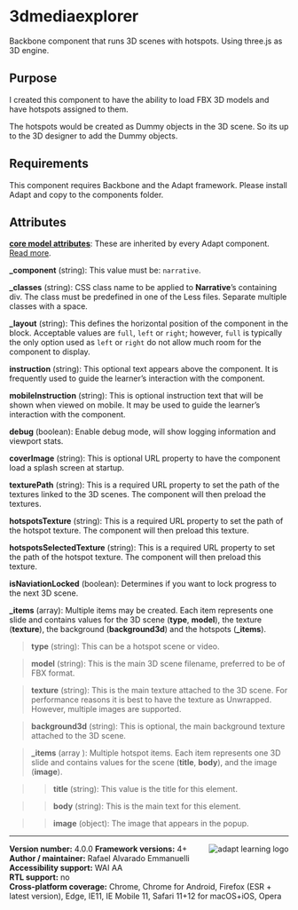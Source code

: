 # 3dmediaexplorer
Backbone component that runs 3D scenes with hotspots. Using three.js as 3D engine.

## Purpose
I created this component to have the ability to load FBX 3D models and have hotspots assigned to them.

The hotspots would be created as Dummy objects in the 3D scene. So its up to the 3D designer to add the Dummy objects.

## Requirements
This component requires Backbone and the Adapt framework.  Please install Adapt and copy to the components folder.

## Attributes

[**core model attributes**](https://github.com/adaptlearning/adapt_framework/wiki/Core-model-attributes): These are inherited by every Adapt component. [Read more](https://github.com/adaptlearning/adapt_framework/wiki/Core-model-attributes).

**_component** (string): This value must be: `narrative`.

**_classes** (string): CSS class name to be applied to **Narrative**’s containing div. The class must be predefined in one of the Less files. Separate multiple classes with a space.

**_layout** (string): This defines the horizontal position of the component in the block. Acceptable values are `full`, `left` or `right`; however, `full` is typically the only option used as `left` or `right` do not allow much room for the component to display.

**instruction** (string): This optional text appears above the component. It is frequently used to guide the learner’s interaction with the component.   

**mobileInstruction** (string): This is optional instruction text that will be shown when viewed on mobile. It may be used to guide the learner’s interaction with the component.   

**debug** (boolean): Enable debug mode, will show logging information and viewport stats.

**coverImage** (string): This is optional URL property to have the component load a splash screen at startup.

**texturePath** (string): This is a required URL property to set the path of the textures linked to the 3D scenes.  The component will then preload the textures.

**hotspotsTexture** (string): This is a required URL property to set the path of the hotspot texture. The component will then preload this texture.

**hotspotsSelectedTexture** (string): This is a required URL property to set the path of the hotspot texture. The component will then preload this texture.

**isNaviationLocked** (boolean): Determines if you want to lock progress to the next 3D scene.

**_items** (array): Multiple items may be created. Each item represents one slide and contains values for the 3D scene (**type**, **model**), the texture (**texture**), the background (**background3d**) and the hotspots (**_items**).

>**type** (string): This can be a hotspot scene or video.

>**model** (string): This is the main 3D scene filename, preferred to be of FBX format.

>**texture** (string): This is the main texture attached to the 3D scene. For performance reasons it is best to have the texture as Unwrapped. However, multiple images are supported.

>**background3d** (string): This is optional, the main background texture attached to the 3D scene.

>**_items** (array  ): Multiple hotspot items. Each item represents one 3D slide and contains values for the scene (**title**, **body**), and the image (**image**).

>>**title** (string): This value is the title for this element.

>>**body** (string): This is the main text for this element.

>>**image** (object): The image that appears in the popup. 

----------------------------
**Version number:**  4.0.0   <a href="https://community.adaptlearning.org/" target="_blank"><img src="https://github.com/adaptlearning/documentation/blob/master/04_wiki_assets/plug-ins/images/adapt-logo-mrgn-lft.jpg" alt="adapt learning logo" align="right"></a> 
**Framework versions:** 4+
**Author / maintainer:** Rafael Alvarado Emmanuelli    
**Accessibility support:** WAI AA   
**RTL support:** no  
**Cross-platform coverage:** Chrome, Chrome for Android, Firefox (ESR + latest version), Edge, IE11, IE Mobile 11, Safari 11+12 for macOS+iOS, Opera
